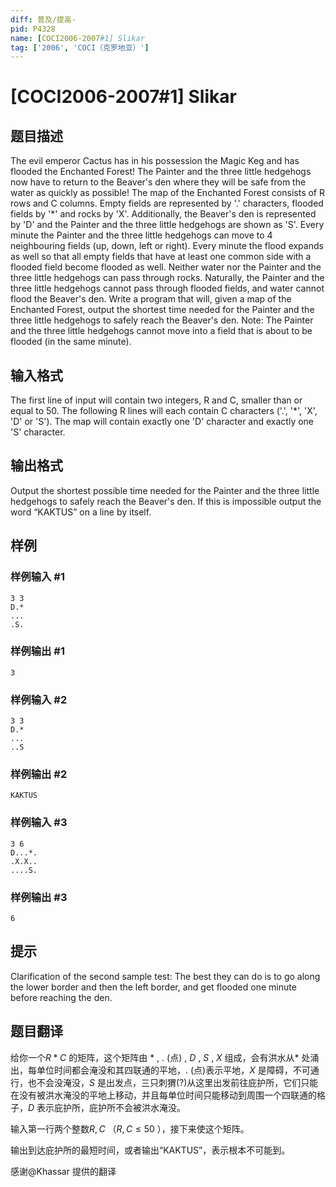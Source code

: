 ```yaml
---
diff: 普及/提高-
pid: P4328
name: [COCI2006-2007#1] Slikar
tag: ['2006', 'COCI（克罗地亚）']
---
```

# [COCI2006-2007#1] Slikar
## 题目描述

The evil emperor Cactus has in his possession the Magic Keg and has flooded the Enchanted Forest! The Painter and the three little hedgehogs now have to return to the Beaver's den where they will be safe from the water as quickly as possible!
The map of the Enchanted Forest consists of R rows and C columns. Empty fields are represented by '.' characters, flooded fields by '*' and rocks by 'X'. Additionally, the Beaver's den is represented by 'D' and the Painter and the three little hedgehogs are shown as 'S'.
Every minute the Painter and the three little hedgehogs can move to 4 neighbouring fields (up, down, left or right). Every minute the flood expands as well so that all empty fields that have at least one common side with a flooded field become flooded as well. Neither water nor the Painter and the three little hedgehogs can pass through rocks. Naturally, the Painter and the three little hedgehogs cannot pass through flooded fields, and water cannot flood the Beaver's den.
Write a program that will, given a map of the Enchanted Forest, output the shortest time needed for the Painter and the three little hedgehogs to safely reach the Beaver's den.
Note: The Painter and the three little hedgehogs cannot move into a field that is about to be flooded (in the same minute).
## 输入格式

The first line of input will contain two integers, R and C, smaller than or equal to 50.
The following R lines will each contain C characters ('.', '*', 'X', 'D' or 'S'). The map will contain exactly one 'D' character and exactly one 'S' character.
## 输出格式

Output the shortest possible time needed for the Painter and the three little hedgehogs to safely reach the Beaver's den. If this is impossible output the word “KAKTUS” on a line by itself.
## 样例

### 样例输入 #1
```
3 3
D.*
...
.S.
```
### 样例输出 #1
```
3
```
### 样例输入 #2
```
3 3
D.*
...
..S
```
### 样例输出 #2
```
KAKTUS
```
### 样例输入 #3
```
3 6
D...*.
.X.X..
....S.
```
### 样例输出 #3
```
6
```
## 提示

Clarification of the second sample test: The best they can do is to go along the lower border and then the left border, and get flooded one minute before reaching the den.
## 题目翻译

给你一个$R*C$ 的矩阵，这个矩阵由 $*$  , $.$ (点) , $D$  , $S$  , $X$ 组成，会有洪水从$*$ 处涌出，每单位时间都会淹没和其四联通的平地，$.$ (点)表示平地，$X$ 是障碍，不可通行，也不会没淹没，$S$ 是出发点，三只刺猬(?)从这里出发前往庇护所，它们只能在没有被洪水淹没的平地上移动，并且每单位时间只能移动到周围一个四联通的格子，$D$ 表示庇护所，庇护所不会被洪水淹没。

输入第一行两个整数$R,C$ （$R,C\leq 50$ ），接下来使这个矩阵。

输出到达庇护所的最短时间，或者输出“KAKTUS”，表示根本不可能到。

感谢@Khassar 提供的翻译
